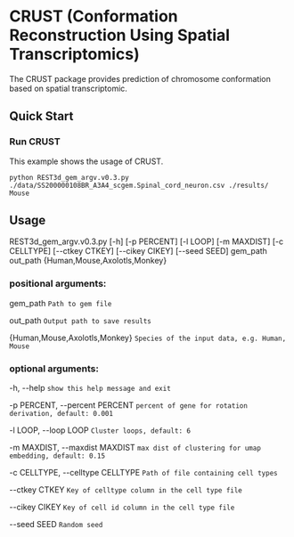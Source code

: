 # CRUST (Conformation Reconstruction Using Spatial Transcriptomics)

The CRUST package provides prediction of chromosome conformation based on spatial transcriptomic.

## Quick Start

### Run CRUST

This example shows the usage of CRUST.

	python REST3d_gem_argv.v0.3.py ./data/SS200000108BR_A3A4_scgem.Spinal_cord_neuron.csv ./results/ Mouse

## Usage

REST3d_gem_argv.v0.3.py [-h] [-p PERCENT] [-l LOOP] [-m MAXDIST] [-c CELLTYPE] [--ctkey CTKEY] [--cikey CIKEY] [--seed SEED] gem_path out_path {Human,Mouse,Axolotls,Monkey}

### positional arguments:

  gem_path              `Path to gem file`

  out_path              `Output path to save results`

  {Human,Mouse,Axolotls,Monkey} `Species of the input data, e.g. Human, Mouse`

### optional arguments:

  -h, --help            `show this help message and exit`

  -p PERCENT, --percent PERCENT  `percent of gene for rotation derivation, default: 0.001`

  -l LOOP, --loop LOOP  `Cluster loops, default: 6`

  -m MAXDIST, --maxdist MAXDIST  `max dist of clustering for umap embedding, default: 0.15`

  -c CELLTYPE, --celltype CELLTYPE  `Path of file containing cell types`

  --ctkey CTKEY         `Key of celltype column in the cell type file`

  --cikey CIKEY         `Key of cell id column in the cell type file`

  --seed SEED           `Random seed`